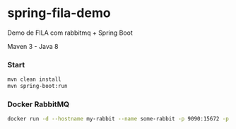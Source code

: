 # spring-fila-demo

Demo de FILA com rabbitmq + Spring Boot

Maven 3 - Java 8

### Start
```sh
mvn clean install
mvn spring-boot:run
```


### Docker RabbitMQ
```sh
docker run -d --hostname my-rabbit --name some-rabbit -p 9090:15672 -p 5671:5671 -p 5672:5672 rabbitmq:3-management
```
